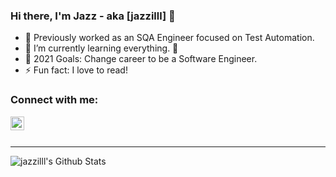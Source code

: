 ### Hi there, I'm Jazz - aka [jazzilll] 👋

- 🔭 Previously worked as an SQA Engineer focused on Test Automation.
- 🌱 I’m currently learning everything. 🤣
- 🥅 2021 Goals: Change career to be a Software Engineer.
- ⚡ Fun fact: I love to read!

### Connect with me:

[<img align="left" alt="jazzilll | LinkedIn" width="22px" src="https://cdn.jsdelivr.net/npm/simple-icons@v3/icons/linkedin.svg" />][linkedin]

<br />
<br />

---

<img align="left" alt="jazzilll's Github Stats" src="https://github-readme-stats.vercel.app/api?username=jazzilll&show_icons=true&hide_border=true" />

[linkedin]: https://linkedin.com/in/atienzajazz/
